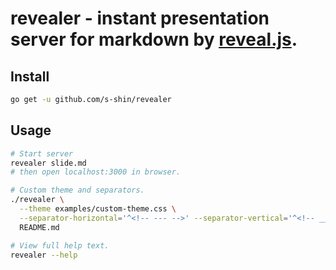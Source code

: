 
# revealer - instant presentation server for markdown by [reveal.js](https://github.com/hakimel/reveal.js).

<!-- --- -->

## Install

```sh
go get -u github.com/s-shin/revealer
```

<!-- --- -->

## Usage

```sh
# Start server
revealer slide.md
# then open localhost:3000 in browser.

# Custom theme and separators.
./revealer \
  --theme examples/custom-theme.css \
  --separator-horizontal='^<!-- --- -->' --separator-vertical='^<!-- ___ -->' \
  README.md

# View full help text.
revealer --help
```
